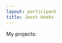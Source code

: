 ```yaml
---
layout: participant
title: Joost Hoeks
---
```

<p>My projects:</p>
<div id="projects"></div>

<script type="text/javascript">
var xmlhttp = new XMLHttpRequest();
var url = 'https://api.github.com/users/joosthoeks/repos?type=owner&sort=updated&direction=desc'

xmlhttp.onreadystatechange = function() {
    if (this.readyState == 4 && this.status == 200) {
        var myArr = JSON.parse(this.responseText);
        myFunction(myArr);
    }
};
xmlhttp.open('GET', url, true);
xmlhttp.send();

function myFunction(arr) {
    var out = '<table border="1"><tr><th>Url:</th><th>Updated at:</th><th>Stars:</th><th>Forks:</th></tr>';
    var i;
    for(i = 0; i < arr.length; i++) {
        out += '<tr><td><a href="' + arr[i].html_url + '" onclick="window.open(this.href); return false;">' + arr[i].name + '</a></td><td>' + arr[i].updated_at +'</td><td>' + arr[i].stargazers_count + '</td><td>' + arr[i].forks_count + '</td></tr>';
    }
    out += '</table>'
    document.getElementById('projects').innerHTML = out;
}
</script>


